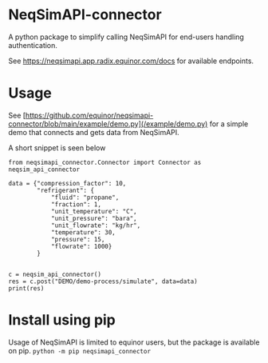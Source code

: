 # NeqSimAPI-connector
A python package to simplify calling NeqSimAPI for end-users handling authentication.  

See https://neqsimapi.app.radix.equinor.com/docs for available endpoints.

# Usage
See [https://github.com/equinor/neqsimapi-connector/blob/main/example/demo.py](/example/demo.py) for a simple demo that connects and gets data from NeqSimAPI.

A short snippet is seen below
```
from neqsimapi_connector.Connector import Connector as neqsim_api_connector

data = {"compression_factor": 10,
        "refrigerant": {
            "fluid": "propane",
            "fraction": 1,
            "unit_temperature": "C",
            "unit_pressure": "bara",
            "unit_flowrate": "kg/hr",
            "temperature": 30,
            "pressure": 15,
            "flowrate": 1000}
        }


c = neqsim_api_connector()
res = c.post("DEMO/demo-process/simulate", data=data)
print(res)
```

# Install using pip
Usage of NeqSimAPI is limited to equinor users, but the package is available on pip. 
```python -m pip neqsimapi_connector```